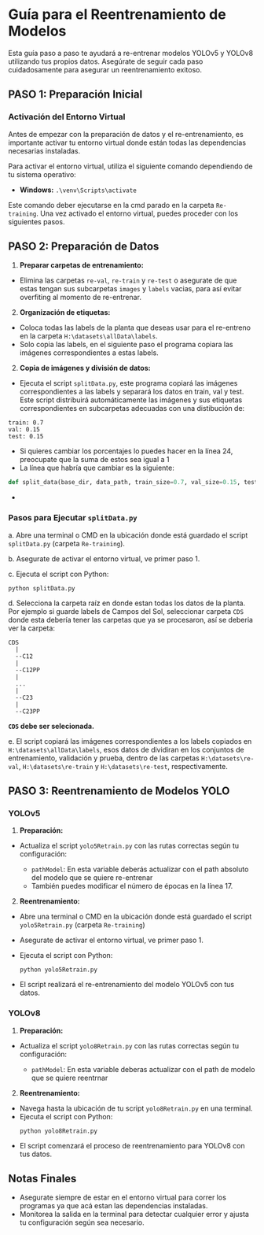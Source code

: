 # Guía para el Reentrenamiento de Modelos

Esta guía paso a paso te ayudará a re-entrenar modelos YOLOv5 y YOLOv8 utilizando tus propios datos. Asegúrate de seguir cada paso cuidadosamente para asegurar un reentrenamiento exitoso.

## **PASO 1:** Preparación Inicial

### Activación del Entorno Virtual

Antes de empezar con la preparación de datos y el re-entrenamiento, es importante activar tu entorno virtual donde están todas las dependencias necesarias instaladas.

Para activar el entorno virtual, utiliza el siguiente comando dependiendo de tu sistema operativo:

- **Windows:**  `.\venv\Scripts\activate`

Este comando deber ejecutarse en la cmd parado en la carpeta `Re-training`. Una vez activado el entorno virtual, puedes proceder con los siguientes pasos.

## **PASO 2:** Preparación de Datos

1. **Preparar carpetas de entrenamiento:** 
  - Elimina las carpetas `re-val`, `re-train` y `re-test` o asegurate de que estas tengan sus subcarpetas `images` y `labels` vacias, para así evitar overfiting al momento de re-entrenar.

2. **Organización de etiquetas:**
 - Coloca todas las labels de la planta que deseas usar para el re-entreno en la carpeta `H:\datasets\allData\labels`.
 - Solo copia las labels, en el siguiente paso el programa copiara las imágenes correspondientes a estas labels.


2. **Copia de imágenes y división de datos:**
 - Ejecuta el script `splitData.py`, este programa copiará las imágenes correspondientes a las labels y separará los datos en train, val y test. Este script distribuirá automáticamente las imágenes y sus etiquetas correspondientes en subcarpetas adecuadas con una distibución de:

 ```
 train: 0.7
 val: 0.15
 test: 0.15
 ```
- Si quieres cambiar los porcentajes lo puedes hacer en la línea 24, preocupate que la suma de estos sea igual a 1
- La línea que habría que cambiar es la siguiente:

```python
def split_data(base_dir, data_path, train_size=0.7, val_size=0.15, test_size=0.15):
```
- 
### Pasos para Ejecutar `splitData.py`

a. Abre una terminal o CMD en la ubicación donde está guardado el script `splitData.py` (carpeta `Re-training`).

b. Asegurate de activar el entorno virtual, ve primer paso 1.

c. Ejecuta el script con Python:

```
python splitData.py
```
d. Selecciona la carpeta raíz en donde estan todas los datos de la planta. Por ejemplo si guarde labels de Campos del Sol, seleccionar carpeta `CDS` donde esta debería tener las carpetas que ya se procesaron, así se deberia ver la carpeta:

```
CDS
  |
  --C12
  |
  --C12PP
  |
  ...
  |
  --C23
  |
  --C23PP
```

**`CDS` debe ser selecionada.**

e. El script copiará las imágenes correspondientes a los labels copiados en `H:\datasets\allData\labels`, esos datos de dividiran en los conjuntos de entrenamiento, validación y prueba, dentro de las carpetas `H:\datasets\re-val`, `H:\datasets\re-train` y `H:\datasets\re-test`, respectivamente.

## **PASO 3:** Reentrenamiento de Modelos YOLO

### YOLOv5

1. **Preparación:**

- Actualiza el script `yolo5Retrain.py` con las rutas correctas según tu configuración:

  - `pathModel`: En esta variable deberás actualizar con el path absoluto del modelo que se quiere re-entrenar
  - También puedes modificar el número de épocas en la línea 17.

2. **Reentrenamiento:**
- Abre una terminal o CMD en la ubicación donde está guardado el script `yolo5Retrain.py` (carpeta `Re-training`)

- Asegurate de activar el entorno virtual, ve primer paso 1.

- Ejecuta el script con Python:

  ```
  python yolo5Retrain.py
  ```
- El script realizará el re-entrenamiento del modelo YOLOv5 con tus datos.



### YOLOv8

1. **Preparación:**

- Actualiza el script `yolo8Retrain.py` con las rutas correctas según tu configuración:

  - `pathModel`: En esta variable deberas actualizar con el path de modelo que se quiere reentrnar

2. **Reentrenamiento:**
- Navega hasta la ubicación de tu script `yolo8Retrain.py` en una terminal.
- Ejecuta el script con Python:
  ```
  python yolo8Retrain.py
  ```
- El script comenzará el proceso de reentrenamiento para YOLOv8 con tus datos.

## Notas Finales
- Asegurate siempre de estar en el entorno virtual para correr los programas ya que acá estan las dependencias instaladas.
- Monitorea la salida en la terminal para detectar cualquier error y ajusta tu configuración según sea necesario.



